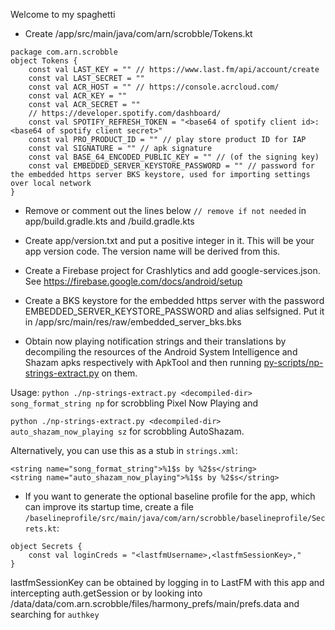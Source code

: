 Welcome to my spaghetti

- Create /app/src/main/java/com/arn/scrobble/Tokens.kt
```
package com.arn.scrobble
object Tokens {
    const val LAST_KEY = "" // https://www.last.fm/api/account/create
    const val LAST_SECRET = ""
    const val ACR_HOST = "" // https://console.acrcloud.com/
    const val ACR_KEY = ""
    const val ACR_SECRET = ""
    // https://developer.spotify.com/dashboard/
    const val SPOTIFY_REFRESH_TOKEN = "<base64 of spotify client id>:<base64 of spotify client secret>"
    const val PRO_PRODUCT_ID = "" // play store product ID for IAP
    const val SIGNATURE = "" // apk signature
    const val BASE_64_ENCODED_PUBLIC_KEY = "" // (of the signing key)
    const val EMBEDDED_SERVER_KEYSTORE_PASSWORD = "" // password for the embedded https server BKS keystore, used for importing settings over local network
}
```
- Remove or comment out the lines below `// remove if not needed` in app/build.gradle.kts and /build.gradle.kts

- Create app/version.txt and put a positive integer in it. This will be your app version code.
The version name will be derived from this.

- Create a Firebase project for Crashlytics and add google-services.json.
See https://firebase.google.com/docs/android/setup

- Create a BKS keystore for the embedded https server with the password EMBEDDED_SERVER_KEYSTORE_PASSWORD and alias selfsigned.
Put it in /app/src/main/res/raw/embedded_server_bks.bks

- Obtain now playing notification strings and their translations by decompiling the resources of
the Android System Intelligence and Shazam apks respectively with ApkTool and then running [py-scripts/np-strings-extract.py](py-scripts/np-strings-extract.py) on them.

Usage: `python ./np-strings-extract.py <decompiled-dir> song_format_string np` for scrobbling Pixel Now Playing and

`python ./np-strings-extract.py <decompiled-dir> auto_shazam_now_playing sz` for scrobbling AutoShazam.
    
Alternatively, you can use this as a stub in `strings.xml`:
```
<string name="song_format_string">%1$s by %2$s</string>
<string name="auto_shazam_now_playing">%1$s by %2$s</string>
```

- If you want to generate the optional baseline profile for the app, which can improve its startup time,
create a file `/baselineprofile/src/main/java/com/arn/scrobble/baselineprofile/Secrets.kt`:
```
object Secrets {
    const val loginCreds = "<lastfmUsername>,<lastfmSessionKey>,"
}
```

lastfmSessionKey can be obtained by logging in to LastFM with this app and intercepting auth.getSession
or by looking into /data/data/com.arn.scrobble/files/harmony_prefs/main/prefs.data and searching for `authkey`